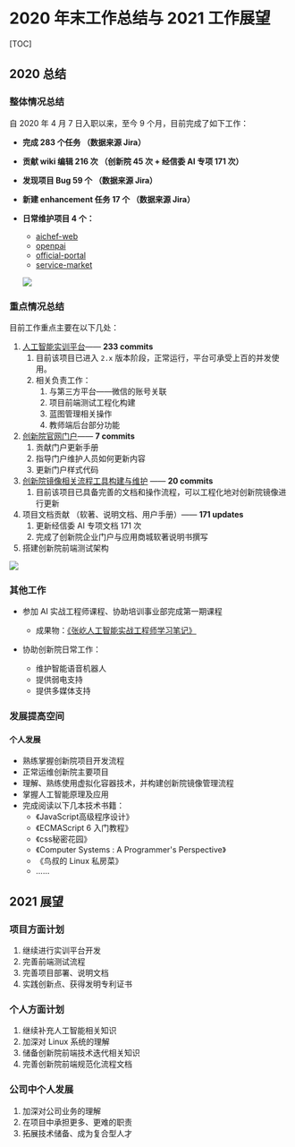 # 2020 年末工作总结与 2021 工作展望

[TOC]

## 2020 总结

### 整体情况总结

自 2020 年 4 月 7 日入职以来，至今 9 个月，目前完成了如下工作：

- **完成 283 个任务 （数据来源 Jira）**

- **贡献 wiki 编辑 216 次 （创新院 45 次 + 经信委 AI 专项 171 次）**

- **发现项目 Bug 59 个 （数据来源 Jira）**

- **新建 enhancement 任务 17 个 （数据来源 Jira）**

- **日常维护项目 4 个：**

  - [ aichef-web](http://10.0.0.7:8080/aichef/aichef-web)
  - [ openpai](http://10.0.0.7:8080/aichef/openpai)
  - [official-portal](http://10.0.0.7:8080/aichef/official-portal)
  - [service-market](http://10.0.0.7:8080/aichef/service-market)
  
  ![](https://gitee.com/zhangyi98/pictureBed/raw/master//img/20201126154400.png)

### 重点情况总结

目前工作重点主要在以下几处：

1. [人工智能实训平台](ailab.shaiic.com)—— **233 commits**
   1. 目前该项目已进入 `2.x` 版本阶段，正常运行，平台可承受上百的并发使用。
   2. 相关负责工作：
      1. 与第三方平台——微信的账号关联
      2. 项目前端测试工程化构建
      3. 蓝图管理相关操作
      4. 教师端后台部分功能
2. [创新院官网门户](shaiic.com)—— **7 commits**
   1. 贡献门户更新手册
   2. 指导门户维护人员如何更新内容
   3. 更新门户样式代码
3. [创新院镜像相关流程工具构建与维护](http://10.0.0.7:8080/aichef/openpai) —— **20 commits**
   1. 目前该项目已具备完善的文档和操作流程，可以工程化地对创新院镜像进行更新
4. 项目文档贡献 （软著、说明文档、用户手册）—— **171 updates**
   1. 更新经信委 AI 专项文档 171 次
   2. 完成了创新院企业门户与应用商城软著说明书撰写
5. 搭建创新院前端测试架构

<img src="https://gitee.com/zhangyi98/pictureBed/raw/master//img/20201126153247.png"  />

### 其他工作

- 参加 AI 实战工程师课程、协助培训事业部完成第一期课程

  - 成果物：[《张屹人工智能实战工程师学习笔记》](https://wiki.shaiic.com/pages/viewpage.action?pageId=10290771)

- 协助创新院日常工作：
  - 维护智能语音机器人
  - 提供弱电支持
  - 提供多媒体支持

### 发展提高空间

#### 个人发展

- 熟练掌握创新院项目开发流程
- 正常运维创新院主要项目
- 理解、熟练使用虚拟化容器技术，并构建创新院镜像管理流程
- 掌握人工智能原理及应用
- 完成阅读以下几本技术书籍：
  - 《JavaScript高级程序设计》
  - 《ECMAScript 6 入门教程》
  - 《css秘密花园》
  - 《Computer Systems : A Programmer's Perspective》
  - 《鸟叔的 Linux 私房菜》
  -   ……

## 2021 展望

### 项目方面计划

1. 继续进行实训平台开发
2. 完善前端测试流程
3. 完善项目部署、说明文档
4. 实践创新点、获得发明专利证书

### 个人方面计划

1. 继续补充人工智能相关知识
2. 加深对 Linux 系统的理解
3. 储备创新院前端技术迭代相关知识
4. 完善创新院前端规范化流程文档

### 公司中个人发展

1. 加深对公司业务的理解
2. 在项目中承担更多、更难的职责
3. 拓展技术储备、成为复合型人才


